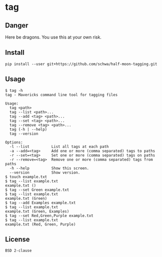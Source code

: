 # tag

## Danger

Here be dragons. You use this at your own risk.

## Install

    pip install --user git+https://github.com/schwa/half-moon-tagging.git
    
## Usage

    $ tag -h
    tag - Mavericks command line tool for tagging files

    Usage:
      tag <path>
      tag --list <path>...
      tag --add <tag> <path>...
      tag --set <tag> <path>...
      tag --remove <tag> <path>...
      tag (-h | --help)
      tag --version

    Options:
      -l --list          List all tags at each path
      -a --add=<tag>     Add one or more (comma separated) tags to paths
      -r --set=<tag>     Set one or more (comma separated) tags on paths
      -r --remove=<tag>  Remove one or more (comma separated) tags from paths
      -h --help          Show this screen.
      --version          Show version.
    $ touch example.txt
    $ tag --list example.txt
    example.txt ()
    $ tag --set Green example.txt
    $ tag --list example.txt
    example.txt (Green)
    $ tag --add Examples example.txt
    $ tag --list example.txt
    example.txt (Green, Examples)
    $ tag --set Red,Green,Purple example.txt
    $ tag --list example.txt
    example.txt (Red, Green, Purple)

## License
    
    BSD 2-clause

